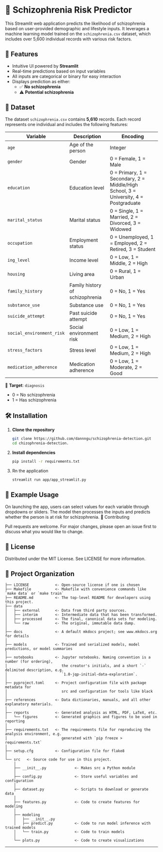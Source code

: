 # 🧠 Schizophrenia Risk Predictor

This Streamlit web application predicts the likelihood of schizophrenia based on user-provided demographic and lifestyle inputs. It leverages a machine learning model trained on the `schizophrenia.csv` dataset, which includes over 5,600 individual records with various risk factors.

## 🚀 Features

- Intuitive UI powered by **Streamlit**
- Real-time predictions based on input variables
- All inputs are categorical or binary for easy interaction
- Displays prediction as either:
  - ✅ **No schizophrenia**
  - ⚠️ **Potential schizophrenia**

## 📁 Dataset

The dataset `schizophrenia.csv` contains **5,610** records. Each record represents one individual and includes the following features:

| Variable | Description | Encoding |
|----------|-------------|----------|
| `age` | Age of the person | Integer |
| `gender` | Gender | 0 = Female, 1 = Male |
| `education` | Education level | 0 = Primary, 1 = Secondary, 2 = Middle/High School, 3 = University, 4 = Postgraduate |
| `marital_status` | Marital status | 0 = Single, 1 = Married, 2 = Divorced, 3 = Widowed |
| `occupation` | Employment status | 0 = Unemployed, 1 = Employed, 2 = Retired, 3 = Student |
| `ing_level` | Income level | 0 = Low, 1 = Middle, 2 = High |
| `housing` | Living area | 0 = Rural, 1 = Urban |
| `family_history` | Family history of schizophrenia | 0 = No, 1 = Yes |
| `substance_use` | Substance use | 0 = No, 1 = Yes |
| `suicide_attempt` | Past suicide attempt | 0 = No, 1 = Yes |
| `social_environment_risk` | Social environment risk | 0 = Low, 1 = Medium, 2 = High |
| `stress_factors` | Stress level | 0 = Low, 1 = Medium, 2 = High |
| `medication_adherence` | Medication adherence | 0 = Low, 1 = Moderate, 2 = Good |

🎯 **Target**: `diagnosis`  
- 0 = No schizophrenia  
- 1 = Has schizophrenia

## 🛠️ Installation

1. **Clone the repository**
   ```bash
   git clone https://github.com/dannngu/schizophrenia-detection.git
   cd chizophrenia-detection.
   ```
2. **Install dependencies**
   ```bash
   pip install -r requirements.txt

   ```
3. Rn the application
   ```bash
   streamlit run app/app_streamlit.py
   ```


## 🧠 Example Usage

On launching the app, users can select values for each variable through dropdowns or sliders. The model then processes the inputs and predicts whether the person is at risk for schizophrenia.
🤝 Contributing

Pull requests are welcome. For major changes, please open an issue first to discuss what you would like to change.

## 📄 License

Distributed under the MIT License. See LICENSE for more information.


## 📁 Project Organization

```
├── LICENSE            <- Open-source license if one is chosen
├── Makefile           <- Makefile with convenience commands like `make data` or `make train`
├── README.md          <- The top-level README for developers using this project.
├── data
│   ├── external       <- Data from third party sources.
│   ├── interim        <- Intermediate data that has been transformed.
│   ├── processed      <- The final, canonical data sets for modeling.
│   └── raw            <- The original, immutable data dump.
│
├── docs               <- A default mkdocs project; see www.mkdocs.org for details
│
├── models             <- Trained and serialized models, model predictions, or model summaries
│
├── notebooks          <- Jupyter notebooks. Naming convention is a number (for ordering),
│                         the creator's initials, and a short `-` delimited description, e.g.
│                         `1.0-jqp-initial-data-exploration`.
│
├── pyproject.toml     <- Project configuration file with package metadata for 
│                         src and configuration for tools like black
│
├── references         <- Data dictionaries, manuals, and all other explanatory materials.
│
├── reports            <- Generated analysis as HTML, PDF, LaTeX, etc.
│   └── figures        <- Generated graphics and figures to be used in reporting
│
├── requirements.txt   <- The requirements file for reproducing the analysis environment, e.g.
│                         generated with `pip freeze > requirements.txt`
│
├── setup.cfg          <- Configuration file for flake8
│
└── src   <- Source code for use in this project.
    │
    ├── __init__.py             <- Makes src a Python module
    │
    ├── config.py               <- Store useful variables and configuration
    │
    ├── dataset.py              <- Scripts to download or generate data
    │
    ├── features.py             <- Code to create features for modeling
    │
    ├── modeling                
    │   ├── __init__.py 
    │   ├── predict.py          <- Code to run model inference with trained models          
    │   └── train.py            <- Code to train models
    │
    └── plots.py                <- Code to create visualizations
```

--------

